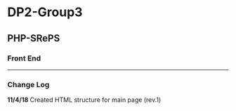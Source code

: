 # DP2-Group3

## PHP-SRePS

### Front End

---

### Change Log

**11/4/18** Created HTML structure for main page (rev.1)
